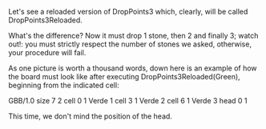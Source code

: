 Let's see a reloaded version of DropPoints3 which, clearly, will be called DropPoints3Reloaded.

What's the difference? Now it must drop 1 stone, then 2 and finally 3; watch out!: you must strictly respect the number of stones we asked, otherwise, your procedure will fail.

As one picture is worth a thousand words, down here is an example of how the board must look like after executing DropPoints3Reloaded(Green), beginning from the indicated cell:

<gs-board>
  GBB/1.0
    size 7 2
    cell 0 1 Verde 1
    cell 3 1 Verde 2
    cell 6 1 Verde 3
    head 0 1
</gs-board>

This time, we don't mind the position of the head.